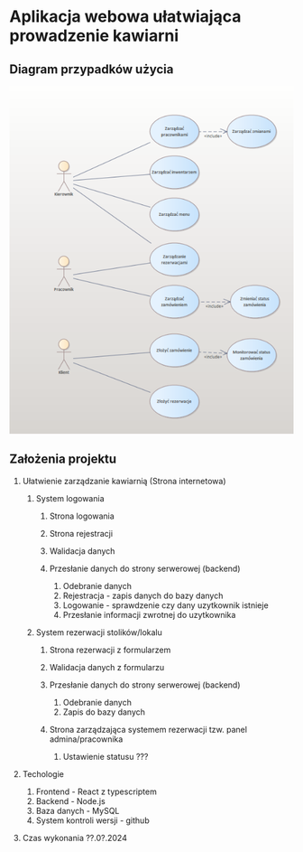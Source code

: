 # Aplikacja webowa ułatwiająca prowadzenie kawiarni

## Diagram przypadków użycia

![Alt text](image.png)

## Założenia projektu

1. Ułatwienie zarządzanie kawiarnią (Strona internetowa)

   1. System logowania

      1. Strona logowania
      2. Strona rejestracji
      3. Walidacja danych
      4. Przesłanie danych do strony serwerowej (backend)

         1. Odebranie danych
         2. Rejestracja - zapis danych do bazy danych
         3. Logowanie - sprawdzenie czy dany uzytkownik istnieje
         4. Przesłanie informacji zwrotnej do uzytkownika

   2. System rezerwacji stolików/lokalu

      1. Strona rezerwacji z formularzem
      2. Walidacja danych z formularzu
      3. Przesłanie danych do strony serwerowej (backend)

         1. Odebranie danych
         2. Zapis do bazy danych

      4. Strona zarządzająca systemem rezerwacji tzw. panel admina/pracownika

         1. Ustawienie statusu
            ???

2. Techologie

   1. Frontend - React z typescriptem
   2. Backend - Node.js
   3. Baza danych - MySQL
   4. System kontroli wersji - github

3. Czas wykonania ??.0?.2024

